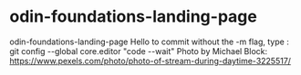 # odin-foundations-landing-page

odin-foundations-landing-page
Hello
to commit without the -m flag, type : git config --global core.editor "code --wait"
Photo by Michael Block: https://www.pexels.com/photo/photo-of-stream-during-daytime-3225517/